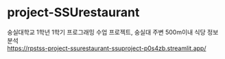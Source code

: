 # project-SSUrestaurant
숭실대학교 1학년 1학기 프로그래밍 수업 프로젝트, 숭실대 주변 500m이내 식당 정보 분석    
https://rpstss-project-ssurestaurant-ssuproject-p0s4zb.streamlit.app/
